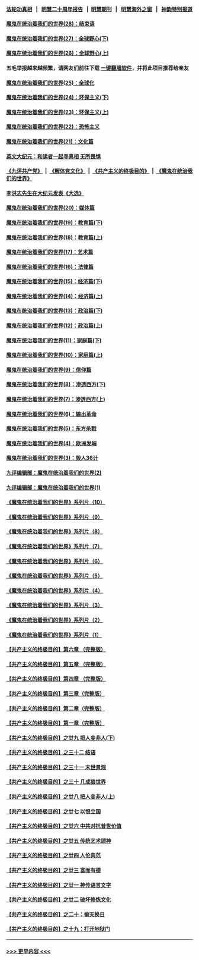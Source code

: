 #### [法轮功真相](https://github.com/gfw-breaker/truth/blob/master/README.md?t=0) &nbsp;&nbsp;|&nbsp;&nbsp; [明慧二十周年报告](https://github.com/gfw-breaker/mh-reports/blob/master/README.md?t=0) &nbsp;&nbsp;|&nbsp;&nbsp;[明慧期刊](https://github.com/gfw-breaker/mh-qikan) &nbsp;&nbsp;|&nbsp;&nbsp; [明慧海外之窗](https://github.com/gfw-breaker/mh-news/blob/master/README.md?t=0) &nbsp;&nbsp;|&nbsp;&nbsp; [神韵特别报道](https://github.com/gfw-breaker/mh-news/blob/master/shenyun.md?t=0)
#### [魔鬼在统治着我们的世界(28)：结束语](../pages/nsc422/n10936246.md?t=07170501) 
#### [魔鬼在统治着我们的世界(27)：全球野心(下)](../pages/nsc422/n10928319.md?t=07170501) 
#### [魔鬼在统治着我们的世界(26)：全球野心(上)](../pages/nsc422/n10900318.md?t=07170501) 
#### 五毛举报越来越频繁，请网友们前往下载 [一键翻墙软件](https://github.com/gfw-breaker/ssr-accounts)，并将此项目推荐给亲友
#### [魔鬼在统治着我们的世界(25)：全球化](../pages/nsc422/n10788205.md?t=07170501) 
#### [魔鬼在统治着我们的世界(24)：环保主义(下)](../pages/nsc422/n10695307.md?t=07170501) 
#### [魔鬼在统治着我们的世界(23)：环保主义(上)](../pages/nsc422/n10688613.md?t=07170501) 
#### [魔鬼在统治着我们的世界(22)：恐怖主义](../pages/nsc422/n10614727.md?t=07170501) 
#### [魔鬼在统治着我们的世界(21)：文化篇](../pages/nsc422/n10597706.md?t=07170501) 
#### [英文大纪元：和读者一起寻真相 无所畏惧](../pages/nsc422/n12542027.md?t=07170501) 
#### [《九评共产党》](https://github.com/begood0513/9ping.md/blob/master/README.md) &nbsp;|&nbsp; [《解体党文化》](../../../../jtdwh.md/blob/master/README.md)  &nbsp;|&nbsp; [《共产主义的终极目的》](../../../../gczydzjmd.md/blob/master/README.md) &nbsp;|&nbsp; [《魔鬼在统治我们的世界》](../../../../mgztzwmdsj.md/blob/master/README.md) 
#### [李洪志先生在大纪元发表《大选》](../pages/nsc422/n12534746.md?t=07170501) 
#### [魔鬼在统治着我们的世界(20)：媒体篇](../pages/nsc422/n10586579.md?t=07170501) 
#### [魔鬼在统治着我们的世界(19)：教育篇(下)](../pages/nsc422/n10564808.md?t=07170501) 
#### [魔鬼在统治着我们的世界(18)：教育篇(上)](../pages/nsc422/n10526970.md?t=07170501) 
#### [魔鬼在统治着我们的世界(17)：艺术篇](../pages/nsc422/n10499093.md?t=07170501) 
#### [魔鬼在统治着我们的世界(16)：法律篇](../pages/nsc422/n10485969.md?t=07170501) 
#### [魔鬼在统治着我们的世界(15)：经济篇(下)](../pages/nsc422/n10469975.md?t=07170501) 
#### [魔鬼在统治着我们的世界(14)：经济篇(上)](../pages/nsc422/n10457370.md?t=07170501) 
#### [魔鬼在统治着我们的世界(13)：政治篇(下)](../pages/nsc422/n10448270.md?t=07170501) 
#### [魔鬼在统治着我们的世界(12)：政治篇(上)](../pages/nsc422/n10444576.md?t=07170501) 
#### [魔鬼在统治着我们的世界(11)：家庭篇(下)](../pages/nsc422/n10440961.md?t=07170501) 
#### [魔鬼在统治着我们的世界(10)：家庭篇(上)](../pages/nsc422/n10435448.md?t=07170501) 
#### [魔鬼在统治着我们的世界(9)：信仰篇](../pages/nsc422/n10432159.md?t=07170501) 
#### [魔鬼在统治着我们的世界(8)：渗透西方(下)](../pages/nsc422/n10429603.md?t=07170501) 
#### [魔鬼在统治着我们的世界(7)：渗透西方(上)](../pages/nsc422/n10426013.md?t=07170501) 
#### [魔鬼在统治着我们的世界(6)：输出革命](../pages/nsc422/n10421536.md?t=07170501) 
#### [魔鬼在统治着我们的世界(5)：东方杀戮](../pages/nsc422/n10417707.md?t=07170501) 
#### [魔鬼在统治着我们的世界(4)：欧洲发端](../pages/nsc422/n10414890.md?t=07170501) 
#### [魔鬼在统治着我们的世界(3)：毁人36计](../pages/nsc422/n10411583.md?t=07170501) 
#### [九评编辑部：魔鬼在统治着我们的世界(2)](../pages/nsc422/n10410036.md?t=07170501) 
#### [九评编辑部：魔鬼在统治着我们的世界(1)](../pages/nsc422/n10406825.md?t=07170501) 
#### [《魔鬼在统治着我们的世界》系列片（10）](../pages/nsc422/n12292670.md?t=07170501) 
#### [《魔鬼在统治着我们的世界》系列片（9）](../pages/nsc422/n12290859.md?t=07170501) 
#### [《魔鬼在统治着我们的世界》系列片（8）](../pages/nsc422/n12287445.md?t=07170501) 
#### [《魔鬼在统治着我们的世界》系列片（7）](../pages/nsc422/n12283425.md?t=07170501) 
#### [《魔鬼在统治着我们的世界》系列片（6）](../pages/nsc422/n12282314.md?t=07170501) 
#### [《魔鬼在统治着我们的世界》系列片（5）](../pages/nsc422/n12281419.md?t=07170501) 
#### [《魔鬼在统治着我们的世界》系列片（4）](../pages/nsc422/n12274024.md?t=07170501) 
#### [《魔鬼在统治着我们的世界》系列片（3）](../pages/nsc422/n12271322.md?t=07170501) 
#### [《魔鬼在统治着我们的世界》系列片（2）](../pages/nsc422/n12269049.md?t=07170501) 
#### [《魔鬼在统治着我们的世界》系列片（1）](../pages/nsc422/n12267575.md?t=07170501) 
#### [【共产主义的终极目的】第六章 （完整版）](../pages/nsc422/n11428913.md?t=07170501) 
#### [【共产主义的终极目的】第五章 （完整版）](../pages/nsc422/n11428912.md?t=07170501) 
#### [【共产主义的终极目的】第四章 （完整版）](../pages/nsc422/n11428907.md?t=07170501) 
#### [【共产主义的终极目的】第三章（完整版）](../pages/nsc422/n11428848.md?t=07170501) 
#### [【共产主义的终极目的】第二章（完整版）](../pages/nsc422/n11428831.md?t=07170501) 
#### [【共产主义的终极目的】第一章（完整版）](../pages/nsc422/n11417651.md?t=07170501) 
#### [【共产主义的终极目的】之廿九 把人变非人(下)](../pages/nsc422/n11344140.md?t=07170501) 
#### [【共产主义的终极目的】之三十二 结语](../pages/nsc422/n11360535.md?t=07170501) 
#### [【共产主义的终极目的】之三十一 末世景观](../pages/nsc422/n11351129.md?t=07170501) 
#### [【共产主义的终极目的】之三十 几成狼世界](../pages/nsc422/n11348280.md?t=07170501) 
#### [【共产主义的终极目的】之廿八 把人变非人(上)](../pages/nsc422/n11340492.md?t=07170501) 
#### [【共产主义的终极目的】之廿七 以恨立国](../pages/nsc422/n11336944.md?t=07170501) 
#### [【共产主义的终极目的】之廿六 中共对抗普世价值](../pages/nsc422/n11324785.md?t=07170501) 
#### [【共产主义的终极目的】之廿五 传统艺术颂神](../pages/nsc422/n11296396.md?t=07170501) 
#### [【共产主义的终极目的】之廿四 人伦典范](../pages/nsc422/n11296397.md?t=07170501) 
#### [【共产主义的终极目的】之廿三 富而有德](../pages/nsc422/n11283598.md?t=07170501) 
#### [【共产主义的终极目的】之廿一 神传语言文字](../pages/nsc422/n11263265.md?t=07170501) 
#### [【共产主义的终极目的】之廿二 破坏修炼文化](../pages/nsc422/n11245728.md?t=07170501) 
#### [【共产主义的终极目的】之二十：偷天换日](../pages/nsc422/n11238846.md?t=07170501) 
#### [【共产主义的终极目的】之十九：打开地狱门](../pages/nsc422/n11206376.md?t=07170501) 

----
#### [ >>> 更早内容 <<< ](../indexes/nsc422-earlier.md)
